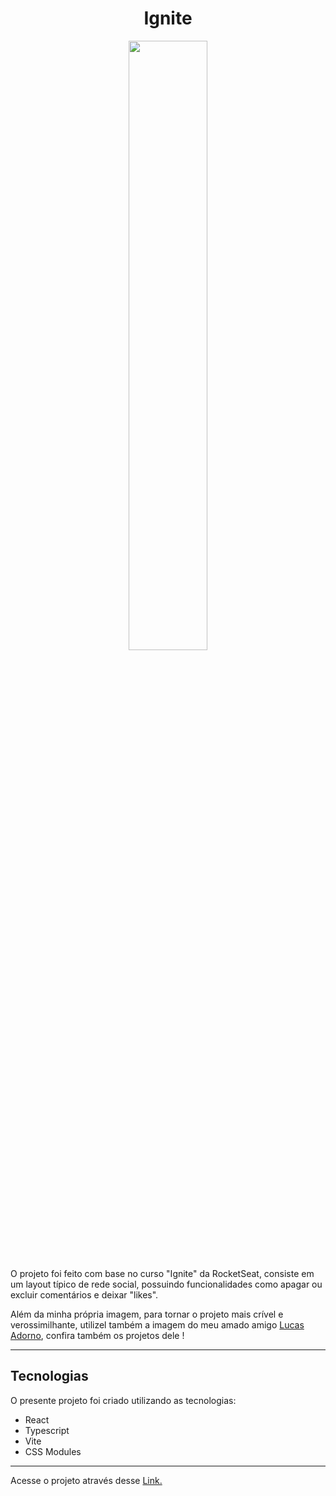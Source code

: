 <strong><h1 align="center"> Ignite </h1></strong>

<p align="center">
  <img alt="" src="./assets/readmebg.PNG" width="50%">
</p>

O projeto foi feito com base no curso "Ignite" da RocketSeat, consiste em um layout típico de rede social, possuindo funcionalidades como apagar ou excluir comentários e deixar "likes". 

Além da minha própria imagem, para tornar o projeto mais crível e verossimilhante, utilizel também a imagem do meu amado amigo [Lucas Adorno](https://github.com/LucasAdorno), confira também os projetos dele !

---
## Tecnologias
O presente projeto foi criado utilizando as tecnologias: 
<ul>
<li>React</li>
<li>Typescript</li>
<li>Vite</li>
<li>CSS Modules</li>
</ul>

---

Acesse o projeto através desse [Link.](https://dev-links-gabrielferrazdev.vercel.app)

